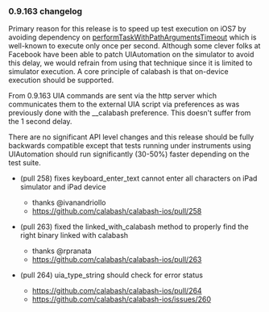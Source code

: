 ### 0.9.163 changelog

Primary reason for this release is to speed up test execution on iOS7 by avoiding dependency on [performTaskWithPathArgumentsTimeout](https://developer.apple.com/Library/ios/documentation/UIAutomation/Reference/UIAHostClassReference/UIAHost/UIAHost.html#//apple_ref/javascript/instm/UIAHost/performTaskWithPathArgumentsTimeout) which is well-known to execute only once per second. Although some clever folks at Facebook have been able to patch UIAutomation on the simulator to avoid this delay, we would refrain from using that technique since it is limited to simulator execution. A core principle of calabash is that on-device execution should be supported.

From 0.9.163 UIA commands are sent via the http server which communicates them to the external UIA script via preferences as was previously done with the __calabash preference. This doesn't suffer from the 1 second delay.

There are no significant API level changes and this release should be fully backwards compatible except that tests running under instruments using UIAutomation should run significantly (30-50%) faster depending on the test suite.

* (pull 258) fixes keyboard_enter_text cannot enter all characters on iPad simulator and iPad device
  - thanks @ivanandriollo
  - https://github.com/calabash/calabash-ios/pull/258

* (pull 263) fixed the linked_with_calabash method to properly find the right binary linked with calabash
  - thanks @rpranata
  - https://github.com/calabash/calabash-ios/pull/263

* (pull 264) uia_type_string should check for error status
  - https://github.com/calabash/calabash-ios/pull/264
  - https://github.com/calabash/calabash-ios/issues/260